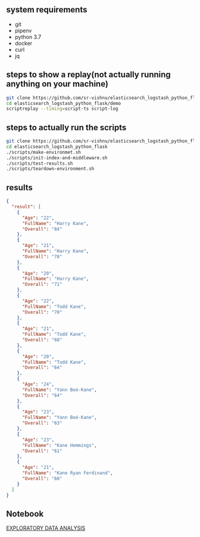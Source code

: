 ## system requirements
* git
* pipenv
* python 3.7
* docker
* curl
* jq

## steps to show a replay(not actually running anything on your machine)
```bash
git clone https://github.com/sr-vishnu/elasticsearch_logstash_python_flask.git
cd elasticsearch_logstash_python_flask/demo
scriptreplay --timing=script-ts script-log
```

## steps to actually run the scripts
```bash
git clone https://github.com/sr-vishnu/elasticsearch_logstash_python_flask.git
cd elasticsearch_logstash_python_flask
./scripts/make-environmet.sh
./scripts/init-index-and-middleware.sh
./scripts/test-results.sh
./scripts/teardown-environment.sh
```

## results

```json
{
  "result": [
    {
      "Age": "22",
      "FullName": "Harry Kane",
      "Overall": "84"
    },
    {
      "Age": "21",
      "FullName": "Harry Kane",
      "Overall": "78"
    },
    {
      "Age": "20",
      "FullName": "Harry Kane",
      "Overall": "71"
    },
    {
      "Age": "22",
      "FullName": "Todd Kane",
      "Overall": "70"
    },
    {
      "Age": "21",
      "FullName": "Todd Kane",
      "Overall": "68"
    },
    {
      "Age": "20",
      "FullName": "Todd Kane",
      "Overall": "64"
    },
    {
      "Age": "24",
      "FullName": "Yann Boé-Kane",
      "Overall": "64"
    },
    {
      "Age": "23",
      "FullName": "Yann Boé-Kane",
      "Overall": "63"
    },
    {
      "Age": "23",
      "FullName": "Kane Hemmings",
      "Overall": "61"
    },
    {
      "Age": "21",
      "FullName": "Kane Ryan Ferdinand",
      "Overall": "60"
    }
  ]
}
```
## Notebook
[EXPLORATORY DATA ANALYSIS](https://nbviewer.org/github/sr-vishnu/elasticsearch_logstash_python_flask/blob/master/notebooks/notebook.ipynb)